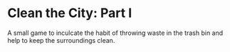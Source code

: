 # Clean the City: Part I
A small game to inculcate the habit of throwing waste in the trash bin and help to keep the surroundings clean.
